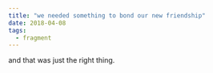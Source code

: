 ```yaml
---
title: "we needed something to bond our new friendship"
date: 2018-04-08
tags:
  - fragment
---
```

and that was just the right thing.
